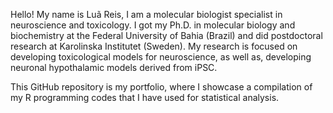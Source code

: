 Hello! My name is Luã Reis,
I am a molecular biologist specialist in neuroscience and toxicology.
I got my Ph.D. in molecular biology and biochemistry at the Federal University of Bahia (Brazil) and did postdoctoral research at Karolinska Institutet (Sweden). My research is focused on developing toxicological models for neuroscience, as well as, developing neuronal hypothalamic models derived from iPSC. 

This GitHub repository is my portfolio, where I showcase a compilation of my R programming codes that I have used for statistical analysis.
